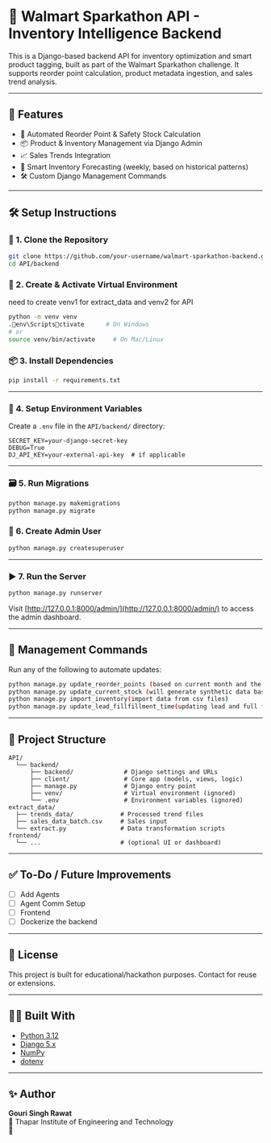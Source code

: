 # 🛒 Walmart Sparkathon API - Inventory Intelligence Backend

This is a Django-based backend API for inventory optimization and smart product tagging, built as part of the Walmart Sparkathon challenge. It supports reorder point calculation, product metadata ingestion, and sales trend analysis.

---

## 🚀 Features

- 🔄 Automated Reorder Point & Safety Stock Calculation
- 📦 Product & Inventory Management via Django Admin
- 📈 Sales Trends Integration
- 🧠 Smart Inventory Forecasting (weekly, based on historical patterns)
- 🛠️ Custom Django Management Commands

---

## 🛠️ Setup Instructions

### 📁 1. Clone the Repository

```bash
git clone https://github.com/your-username/walmart-sparkathon-backend.git
cd API/backend
```

### 🧪 2. Create & Activate Virtual Environment

need to create venv1 for extract_data
and venv2 for API

```bash
python -m venv venv
.env\Scriptsctivate      # On Windows
# or
source venv/bin/activate     # On Mac/Linux
```

### 📦 3. Install Dependencies

```bash
pip install -r requirements.txt
```

---

### 🔐 4. Setup Environment Variables

Create a `.env` file in the `API/backend/` directory:

```env
SECRET_KEY=your-django-secret-key
DEBUG=True
DJ_API_KEY=your-external-api-key  # if applicable
```

---

### 🗃️ 5. Run Migrations

```bash
python manage.py makemigrations
python manage.py migrate
```

### 👤 6. Create Admin User

```bash
python manage.py createsuperuser
```

---

### ▶️ 7. Run the Server

```bash
python manage.py runserver
```

Visit [http://127.0.0.1:8000/admin/](http://127.0.0.1:8000/admin/) to access the admin dashboard.

---

## 🔧 Management Commands

Run any of the following to automate updates:

```bash
python manage.py update_reorder_points (based on current month and the previous years month data needs to be updated)
python manage.py update_current_stock (will generate synthetic data based on the given inputs)
python manage.py import_inventory(import data from csv files)
python manage.py update_lead_fillfillment_time(updating lead and full filment time based on the shelf life and temprature requirements)
```

---

## 📁 Project Structure

```
API/
  └── backend/
      ├── backend/              # Django settings and URLs
      ├── client/               # Core app (models, views, logic)
      ├── manage.py             # Django entry point
      ├── venv/                 # Virtual environment (ignored)
      └── .env                  # Environment variables (ignored)
extract_data/
  ├── trends_data/             # Processed trend files
  ├── sales_data_batch.csv     # Sales input
  └── extract.py               # Data transformation scripts
frontend/
  └── ...                      # (optional UI or dashboard)
```

---

## ✅ To-Do / Future Improvements

- [ ] Add Agents
- [ ] Agent Comm Setup
- [ ] Frontend
- [ ] Dockerize the backend

---

## 📄 License

This project is built for educational/hackathon purposes. Contact for reuse or extensions.

---

## 👩‍💻 Built With

- [Python 3.12](https://www.python.org/)
- [Django 5.x](https://www.djangoproject.com/)
- [NumPy](https://numpy.org/)
- [dotenv](https://pypi.org/project/python-dotenv/)

---

## ✨ Author

**Gouri Singh Rawat**  
💼 Thapar Institute of Engineering and Technology  
📧
